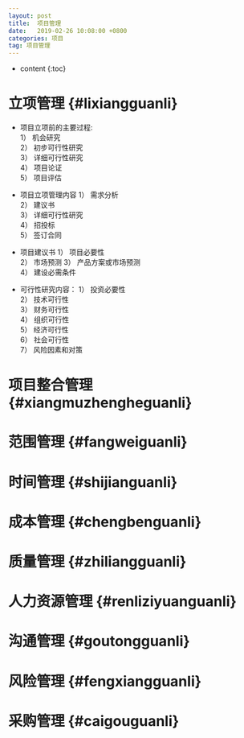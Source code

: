 ```yaml
---
layout: post
title:  项目管理
date:   2019-02-26 10:08:00 +0800
categories: 项目
tag: 项目管理
---
```


* content
{:toc}

立项管理						{#lixiangguanli}
====================================

+ 项目立项前的主要过程:  
1）  机会研究  
2）  初步可行性研究  
3）  详细可行性研究  
4）  项目论证  
5）  项目评估  
  

+ 项目立项管理内容
1）  需求分析  
2）  建议书  
3）  详细可行性研究  
4）  招投标  
5）  签订合同  

+ 项目建议书
1）  项目必要性  
2）  市场预测 
3）  产品方案或市场预测  
4）  建设必需条件  

+ 可行性研究内容：
1）  投资必要性  
2）  技术可行性  
3）  财务可行性  
4）  组织可行性  
5）  经济可行性  
6）  社会可行性  
7）  风险因素和对策   




项目整合管理						{#xiangmuzhengheguanli}
====================================
  



范围管理						{#fangweiguanli}
====================================
  


时间管理						{#shijianguanli}
====================================
  

成本管理						{#chengbenguanli}
====================================
  

质量管理						{#zhiliangguanli}
====================================
  
  

人力资源管理						{#renliziyuanguanli}
====================================
  


沟通管理						{#goutongguanli}
====================================
  


风险管理						{#fengxiangguanli}
====================================
  


采购管理						{#caigouguanli}
====================================
  







